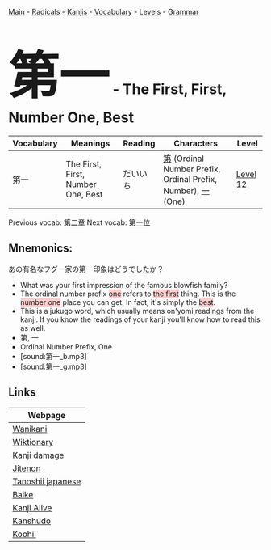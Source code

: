 <style> bigfont {font-size: 100px}</style>
[Main](../README.md) -
[Radicals](../radicals.md) -
[Kanjis](../kanjis.md) -
[Vocabulary](../vocabulary.md) -
[Levels](../levels.md) -
[Grammar](../grammar.md)
# <bigfont> 第一</bigfont> - The First, First, Number One, Best 

| Vocabulary | Meanings | Reading | Characters | Level |
| --- | --- | --- | --- | --- |
| 第一 | The First, First, Number One, Best | だいいち |  [第](../kanjis/第.md) (Ordinal Number Prefix, Ordinal Prefix, Number), [一](../kanjis/一.md) (One) | [Level 12](../levels/wk_level12.md) |

Previous vocab: [第二章](第二章.md) Next vocab: [第一位](第一位.md) 

## Mnemonics:
あの有名なフグ一家の第一印象はどうでしたか？
* What was your first impression of the famous blowfish family?
* The ordinal number prefix <span style="background-color:#ffcccb"> one</span> refers to <span style="background-color:#ffcccb"> the first</span> thing. This is the <span style="background-color:#ffcccb"> number one</span> place you can get. In fact, it's simply the <span style="background-color:#ffcccb"> best</span>.
* This is a jukugo word, which usually means on'yomi readings from the kanji. If you know the readings of your kanji you'll know how to read this as well.
* 第, 一
* Ordinal Number Prefix, One
* [sound:第一_b.mp3]
* [sound:第一_g.mp3]


## Links 

| Webpage |
| --- |
| [Wanikani          ](https://www.wanikani.com/kanji/第一) |
| [Wiktionary        ](https://en.wiktionary.org/wiki/第一) |
| [Kanji damage      ](http://www.kanjidamage.com/kanji/search?utf8=✓&q=第一) |
| [Jitenon           ](https://jitenon.com/kanji/第一) |
| [Tanoshii japanese ](https://www.tanoshiijapanese.com/dictionary/kanji.cfm?k=第一) |
| [Baike             ](https://baike.baidu.com/item/第一) |
| [Kanji Alive       ](https://app.kanjialive.com/第一) |
| [Kanshudo          ](https://www.kanshudo.com/searchmn?q=第一) |
| [Koohii            ](https://kanji.koohii.com/study/kanji/第一) |
